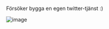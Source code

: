 Försöker bygga en egen twitter-tjänst :)

![image](https://github.com/claratoll/ruby-twitter/assets/43537329/7f9c6853-3bf8-4183-9e9a-56a67e49d1e9)
